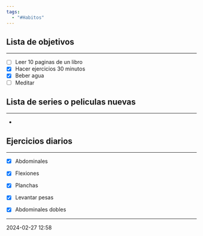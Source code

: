 ```yaml
---
tags:
  - "#Habitos"
---
```


## Lista de objetivos
---
- [ ] Leer 10 paginas de un libro
- [x] Hacer ejercicios 30 minutos
- [x] Beber agua
- [ ] Meditar

## Lista de series o peliculas nuevas
---
- 


## Ejercicios diarios
---
- [x] Abdominales
- [x] Flexiones
- [x] Planchas
- [x] Levantar pesas
- [x] Abdominales dobles


---
2024-02-27 12:58